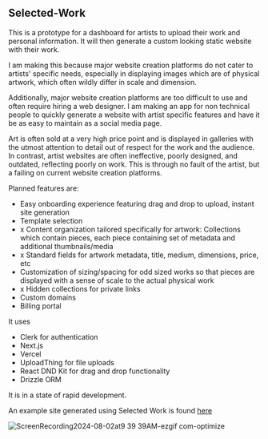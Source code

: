 ## Selected-Work

This is a prototype for a dashboard for artists to upload their work and personal information. It will then generate a custom looking static website with their work.

I am making this because major website creation platforms do not cater to artists' specific needs, especially in displaying images which are of physical artwork, which often wildly differ in scale and dimension.

Additionally, major website creation platforms are too difficult to use and often require hiring a web designer. I am making an app for non technical people to quickly generate a website with artist specific features and have it be as easy to maintain as a social media page.

Art is often sold at a very high price point and is displayed in galleries with the utmost attention to detail out of respect for the work and the audience. In contrast, artist websites are often ineffective, poorly designed, and outdated, reflecting poorly on work. This is through no fault of the artist, but a failing on current website creation platforms.

Planned features are:

- Easy onboarding experience featuring drag and drop to upload, instant site generation
- Template selection
- x Content organization tailored specifically for artwork: Collections which contain pieces, each piece containing set of metadata and additional thumbnails/media
- x Standard fields for artwork metadata, title, medium, dimensions, price, etc
- Customization of sizing/spacing for odd sized works so that pieces are displayed with a sense of scale to the actual physical work
- x Hidden collections for private links
- Custom domains
- Billing portal

It uses 
- Clerk for authentication
- Next.js
- Vercel
- UploadThing for file uploads
- React DND Kit for drag and drop functionality
- Drizzle ORM

It is in a state of rapid development.

An example site generated using Selected Work is found [here](https://dash-xi-seven.vercel.app/camdenross)

![ScreenRecording2024-08-02at9 39 39AM-ezgif com-optimize](https://github.com/user-attachments/assets/74a6a37c-0968-4311-929f-358fd5ecb7c1)
